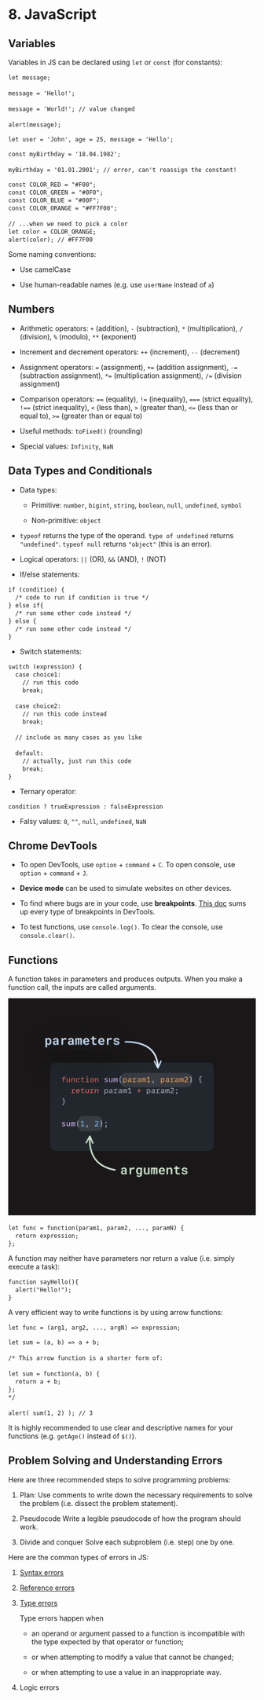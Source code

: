 # 8. JavaScript

## Variables

Variables in JS can be declared using `let` or `const` (for constants):

```JS
let message;

message = 'Hello!';

message = 'World!'; // value changed

alert(message);
```

```JS
let user = 'John', age = 25, message = 'Hello';
```

```JS
const myBirthday = '18.04.1982';

myBirthday = '01.01.2001'; // error, can't reassign the constant!
```

```JS
const COLOR_RED = "#F00";
const COLOR_GREEN = "#0F0";
const COLOR_BLUE = "#00F";
const COLOR_ORANGE = "#FF7F00";

// ...when we need to pick a color
let color = COLOR_ORANGE;
alert(color); // #FF7F00
```

Some naming conventions:

- Use camelCase

- Use human-readable names (e.g. use `userName` instead of `a`)

## Numbers

- Arithmetic operators: `+` (addition), `-` (subtraction), `*` (multiplication), `/` (division), `%` (modulo), `**` (exponent)

- Increment and decrement operators: `++` (increment), `--` (decrement)

- Assignment operators: `=` (assignment), `+=` (addition assignment), `-=` (subtraction assignment), `*=` (multiplication assignment), `/=` (division assignment)

- Comparison operators: `==` (equality), `!=` (inequality), `===` (strict equality), `!==` (strict inequality), `<` (less than), `>` (greater than), `<=` (less than or equal to), `>=` (greater than or equal to)

- Useful methods: `toFixed()` (rounding)

- Special values: `Infinity`, `NaN`

## Data Types and Conditionals

- Data types:

  - Primitive: `number`, `bigint`, `string`, `boolean`, `null`, `undefined`, `symbol`

  - Non-primitive: `object`

- `typeof` returns the type of the operand. `type of undefined` returns `"undefined"`. `typeof null` returns `"object"` (this is an error).

- Logical operators: `||` (OR), `&&` (AND), `!` (NOT)

- If/else statements:

```JS
if (condition) {
  /* code to run if condition is true */
} else if{
  /* run some other code instead */
} else {
  /* run some other code instead */
}
```

- Switch statements:

```JS
switch (expression) {
  case choice1:
    // run this code
    break;

  case choice2:
    // run this code instead
    break;

  // include as many cases as you like

  default:
    // actually, just run this code
    break;
}
```

- Ternary operator:

```JS
condition ? trueExpression : falseExpression
```

- Falsy values: `0`, `""`, `null`, `undefined`, `NaN`

## Chrome DevTools

- To open DevTools, use `option` + `command` + `C`. To open console, use `option` + `command` + `J`.

- **Device mode** can be used to simulate websites on other devices.

- To find where bugs are in your code, use **breakpoints**. [This doc](https://developer.chrome.com/docs/devtools/javascript/breakpoints) sums up every type of breakpoints in DevTools.

- To test functions, use `console.log()`. To clear the console, use `console.clear()`.

## Functions

A function takes in parameters and produces outputs. When you make a function call, the inputs are called arguments.

![alt text](../Images/image-18.png)

```JS
let func = function(param1, param2, ..., paramN) {
  return expression;
};
```

A function may neither have parameters nor return a value (i.e. simply execute a task):

```JS
function sayHello(){
  alert("Hello!");
}
```

A very efficient way to write functions is by using arrow functions:

```JS
let func = (arg1, arg2, ..., argN) => expression;
```

```JS
let sum = (a, b) => a + b;

/* This arrow function is a shorter form of:

let sum = function(a, b) {
  return a + b;
};
*/

alert( sum(1, 2) ); // 3
```

It is highly recommended to use clear and descriptive names for your functions (e.g. `getAge()` instead of `$()`).

## Problem Solving and Understanding Errors

Here are three recommended steps to solve programming problems:

1. Plan:
   Use comments to write down the necessary requirements to solve the problem (i.e. dissect the problem statement).

2. Pseudocode
   Write a legible pseudocode of how the program should work.

3. Divide and conquer
   Solve each subproblem (i.e. step) one by one.

Here are the common types of errors in JS:

1. [Syntax errors](https://developer.mozilla.org/en-US/docs/Web/JavaScript/Reference/Global_Objects/SyntaxError)

2. [Reference errors](https://developer.mozilla.org/en-US/docs/Web/JavaScript/Reference/Global_Objects/ReferenceError)

3. [Type errors](https://developer.mozilla.org/en-US/docs/Web/JavaScript/Reference/Global_Objects/TypeError)

   Type errors happen when

   - an operand or argument passed to a function is incompatible with the type expected by that operator or function;

   - or when attempting to modify a value that cannot be changed;

   - or when attempting to use a value in an inappropriate way.

4. Logic errors
